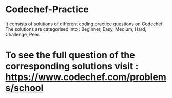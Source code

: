 # Codechef-Practice
It consists of solutions of different coding practice questions on Codechef.    
The solutions are categorised into : Beginner, Easy, Medium, Hard, Challenge, Peer.  

# To see the full question of the corresponding solutions visit : https://www.codechef.com/problems/school



